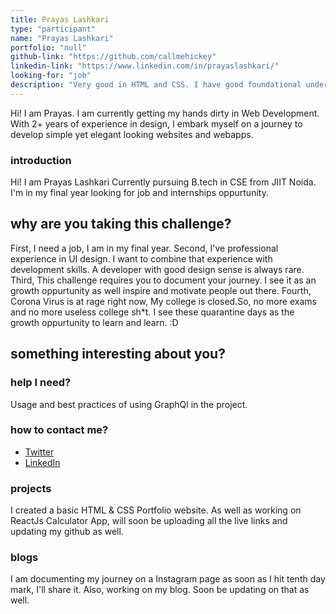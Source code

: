```yaml
---
title: Prayas Lashkari
type: "participant"
name: "Prayas Lashkari"
portfolio: "null"
github-link: "https://github.com/callmehickey"
linkedin-link: "https://www.linkedin.com/in/prayaslashkari/"
looking-for: "job"
description: "Very good in HTML and CSS. I have good foundational understanding of React Js. Currently I'm working on Tanay's challenge and focusing on building good understanding with the stack and making good projects."
---
```


Hi! I am Prayas. I am currently getting my hands dirty in Web Development. With 2+ years of experience in design, I embark myself on a journey to develop simple yet elegant looking websites and webapps.   

### introduction

Hi! I am Prayas Lashkari Currently pursuing B.tech in CSE from JIIT Noida. I'm in my final year looking for job and internships oppurtunity.

## why are you taking this challenge?

First, I need a job, I am in my final year.
Second, I've professional experience in UI design. I want to combine that experience with development skills. A developer with good design sense is always rare.
Third, This challenge requires you to document your journey. I see it as an growth oppurtunity as well inspire and motivate people out there.
Fourth, Corona Virus is at rage right now, My college is closed.So, no more exams and no more useless college sh*t. I see these quarantine days as the growth oppurtunity to learn and learn. :D

## something interesting about you?



### help I need?

Usage and best practices of using GraphQl in the project. 

### how to contact me? 

- [Twitter](https://twitter.com/prayas_er)
- [LinkedIn](https://www.linkedin.com/in/prayaslashkari/)

### projects

I created a basic HTML & CSS Portfolio website. As well as working on ReactJs Calculator App, will soon be uploading all the live links and updating my github as well.

### blogs

I am documenting my journey on a Instagram page as soon as I hit tenth day mark, I'll share it.
Also, working on my blog. Soon be updating on that as well.

